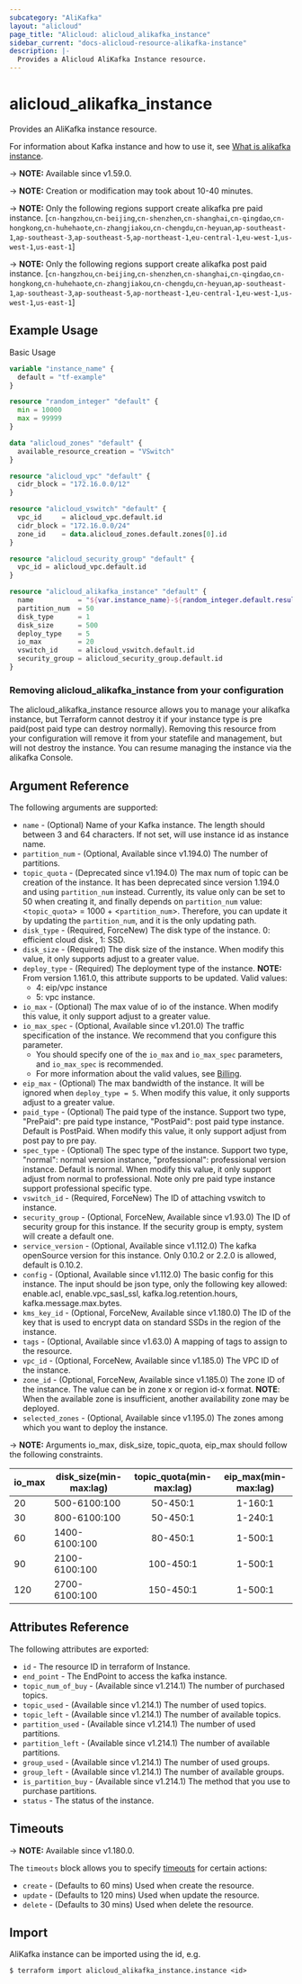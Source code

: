 ```yaml
---
subcategory: "AliKafka"
layout: "alicloud"
page_title: "Alicloud: alicloud_alikafka_instance"
sidebar_current: "docs-alicloud-resource-alikafka-instance"
description: |-
  Provides a Alicloud AliKafka Instance resource.
---
```


# alicloud_alikafka_instance

Provides an AliKafka instance resource.

For information about Kafka instance and how to use it, see [What is alikafka instance](https://www.alibabacloud.com/help/en/message-queue-for-apache-kafka/latest/api-alikafka-2019-09-16-startinstance).

-> **NOTE:** Available since v1.59.0.

-> **NOTE:** Creation or modification may took about 10-40 minutes.

-> **NOTE:** Only the following regions support create alikafka pre paid instance.
[`cn-hangzhou`,`cn-beijing`,`cn-shenzhen`,`cn-shanghai`,`cn-qingdao`,`cn-hongkong`,`cn-huhehaote`,`cn-zhangjiakou`,`cn-chengdu`,`cn-heyuan`,`ap-southeast-1`,`ap-southeast-3`,`ap-southeast-5`,`ap-northeast-1`,`eu-central-1`,`eu-west-1`,`us-west-1`,`us-east-1`]

-> **NOTE:** Only the following regions support create alikafka post paid instance. 
[`cn-hangzhou`,`cn-beijing`,`cn-shenzhen`,`cn-shanghai`,`cn-qingdao`,`cn-hongkong`,`cn-huhehaote`,`cn-zhangjiakou`,`cn-chengdu`,`cn-heyuan`,`ap-southeast-1`,`ap-southeast-3`,`ap-southeast-5`,`ap-northeast-1`,`eu-central-1`,`eu-west-1`,`us-west-1`,`us-east-1`]

## Example Usage

Basic Usage

```terraform
variable "instance_name" {
  default = "tf-example"
}

resource "random_integer" "default" {
  min = 10000
  max = 99999
}

data "alicloud_zones" "default" {
  available_resource_creation = "VSwitch"
}

resource "alicloud_vpc" "default" {
  cidr_block = "172.16.0.0/12"
}

resource "alicloud_vswitch" "default" {
  vpc_id     = alicloud_vpc.default.id
  cidr_block = "172.16.0.0/24"
  zone_id    = data.alicloud_zones.default.zones[0].id
}

resource "alicloud_security_group" "default" {
  vpc_id = alicloud_vpc.default.id
}

resource "alicloud_alikafka_instance" "default" {
  name           = "${var.instance_name}-${random_integer.default.result}"
  partition_num  = 50
  disk_type      = 1
  disk_size      = 500
  deploy_type    = 5
  io_max         = 20
  vswitch_id     = alicloud_vswitch.default.id
  security_group = alicloud_security_group.default.id
}
```

### Removing alicloud_alikafka_instance from your configuration

The alicloud_alikafka_instance resource allows you to manage your alikafka instance, but Terraform cannot destroy it if your instance type is pre paid(post paid type can destroy normally). Removing this resource from your configuration will remove it from your statefile and management, but will not destroy the instance. You can resume managing the instance via the alikafka Console.

## Argument Reference

The following arguments are supported:

* `name` - (Optional) Name of your Kafka instance. The length should between 3 and 64 characters. If not set, will use instance id as instance name.
* `partition_num` - (Optional, Available since v1.194.0) The number of partitions.
* `topic_quota` - (Deprecated since v1.194.0) The max num of topic can be creation of the instance.
  It has been deprecated since version 1.194.0 and using `partition_num` instead.
  Currently, its value only can be set to 50 when creating it, and finally depends on `partition_num` value: <`topic_quota`> = 1000 + <`partition_num`>.
  Therefore, you can update it by updating the `partition_num`, and it is the only updating path.
* `disk_type` - (Required, ForceNew) The disk type of the instance. 0: efficient cloud disk , 1: SSD.
* `disk_size` - (Required) The disk size of the instance. When modify this value, it only supports adjust to a greater value.
* `deploy_type` - (Required) The deployment type of the instance. **NOTE:** From version 1.161.0, this attribute supports to be updated. Valid values:
  - 4: eip/vpc instance
  - 5: vpc instance.
* `io_max` - (Optional) The max value of io of the instance. When modify this value, it only support adjust to a greater value.
* `io_max_spec` - (Optional, Available since v1.201.0) The traffic specification of the instance. We recommend that you configure this parameter.
  - You should specify one of the `io_max` and `io_max_spec` parameters, and `io_max_spec` is recommended.
  - For more information about the valid values, see [Billing](https://www.alibabacloud.com/help/en/message-queue-for-apache-kafka/latest/billing-overview).
* `eip_max` - (Optional) The max bandwidth of the instance. It will be ignored when `deploy_type = 5`. When modify this value, it only supports adjust to a greater value.
* `paid_type` - (Optional) The paid type of the instance. Support two type, "PrePaid": pre paid type instance, "PostPaid": post paid type instance. Default is PostPaid. When modify this value, it only support adjust from post pay to pre pay. 
* `spec_type` - (Optional) The spec type of the instance. Support two type, "normal": normal version instance, "professional": professional version instance. Default is normal. When modify this value, it only support adjust from normal to professional. Note only pre paid type instance support professional specific type.
* `vswitch_id` - (Required, ForceNew) The ID of attaching vswitch to instance.
* `security_group` - (Optional, ForceNew, Available since v1.93.0) The ID of security group for this instance. If the security group is empty, system will create a default one.
* `service_version` - (Optional, Available since v1.112.0) The kafka openSource version for this instance. Only 0.10.2 or 2.2.0 is allowed, default is 0.10.2.
* `config` - (Optional, Available since v1.112.0) The basic config for this instance. The input should be json type, only the following key allowed: enable.acl, enable.vpc_sasl_ssl, kafka.log.retention.hours, kafka.message.max.bytes.
* `kms_key_id` - (Optional, ForceNew, Available since v1.180.0) The ID of the key that is used to encrypt data on standard SSDs in the region of the instance.
* `tags` - (Optional, Available since v1.63.0) A mapping of tags to assign to the resource.
* `vpc_id` - (Optional, ForceNew, Available since v1.185.0) The VPC ID of the instance.
* `zone_id` - (Optional, ForceNew, Available since v1.185.0) The zone ID of the instance. The value can be in zone x or region id-x format. **NOTE**: When the available zone is insufficient, another availability zone may be deployed.
* `selected_zones` - (Optional, Available since v1.195.0) The zones among which you want to deploy the instance.

-> **NOTE:** Arguments io_max, disk_size, topic_quota, eip_max should follow the following constraints.

| io_max | disk_size(min-max:lag) | topic_quota(min-max:lag) | eip_max(min-max:lag) | 
|------|-------------|:----:|:-----:|
|20          |  500-6100:100   |   50-450:1  |    1-160:1  |
|30          |  800-6100:100   |   50-450:1  |    1-240:1  |
|60          |  1400-6100:100  |   80-450:1  |    1-500:1  |
|90          |  2100-6100:100  |   100-450:1 |    1-500:1  |
|120         |  2700-6100:100  |   150-450:1 |    1-500:1  |

## Attributes Reference

The following attributes are exported:

* `id` - The resource ID in terraform of Instance.
* `end_point` - The EndPoint to access the kafka instance.
* `topic_num_of_buy` - (Available since v1.214.1) The number of purchased topics.
* `topic_used` - (Available since v1.214.1) The number of used topics.
* `topic_left` - (Available since v1.214.1) The number of available topics.
* `partition_used` - (Available since v1.214.1) The number of used partitions.
* `partition_left` - (Available since v1.214.1) The number of available partitions.
* `group_used` - (Available since v1.214.1) The number of used groups.
* `group_left` - (Available since v1.214.1) The number of available groups.
* `is_partition_buy` - (Available since v1.214.1) The method that you use to purchase partitions.
* `status` - The status of the instance.

## Timeouts

-> **NOTE:** Available since v1.180.0.

The `timeouts` block allows you to specify [timeouts](https://www.terraform.io/docs/configuration-0-11/resources.html#timeouts) for certain actions:

* `create` - (Defaults to 60 mins) Used when create the resource.
* `update` - (Defaults to 120 mins) Used when update the resource.
* `delete` - (Defaults to 30 mins) Used when delete the resource.

## Import

AliKafka instance can be imported using the id, e.g.

```shell
$ terraform import alicloud_alikafka_instance.instance <id>
```
